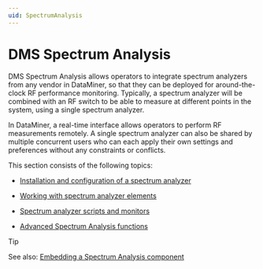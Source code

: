 ```yaml
---
uid: SpectrumAnalysis
---
```


# DMS Spectrum Analysis

DMS Spectrum Analysis allows operators to integrate spectrum analyzers from any vendor in DataMiner, so that they can be deployed for around-the-clock RF performance monitoring. Typically, a spectrum analyzer will be combined with an RF switch to be able to measure at different points in the system, using a single spectrum analyzer.

In DataMiner, a real-time interface allows operators to perform RF measurements remotely. A single spectrum analyzer can also be shared by multiple concurrent users who can each apply their own settings and preferences without any constraints or conflicts.

This section consists of the following topics:

- [Installation and configuration of a spectrum analyzer](Installation_and_configuration_of_a_spectrum_analyzer.md)

- [Working with spectrum analyzer elements](Working_with_spectrum_analyzer_elements.md)

- [Spectrum analyzer scripts and monitors](Spectrum_analyzer_scripts_and_monitors.md)

- [Advanced Spectrum Analysis functions](Advanced_Spectrum_Analysis_functions.md)

> [!TIP]
> See also:
> [Embedding a Spectrum Analysis component](../../part_2/visio/Embedding_a_Spectrum_Analysis_component.md)
